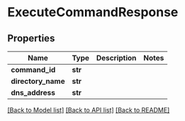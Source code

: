 # ExecuteCommandResponse

## Properties
Name | Type | Description | Notes
------------ | ------------- | ------------- | -------------
**command_id** | **str** |  | 
**directory_name** | **str** |  | 
**dns_address** | **str** |  | 

[[Back to Model list]](../README.md#documentation-for-models) [[Back to API list]](../README.md#documentation-for-api-endpoints) [[Back to README]](../README.md)


